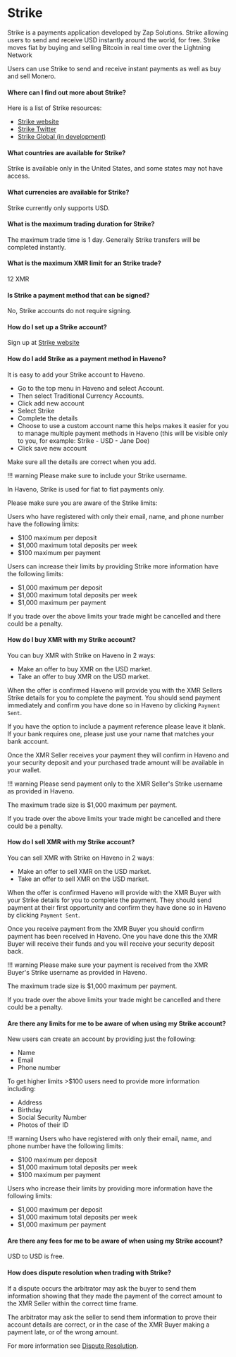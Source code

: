 # Strike

Strike is a payments application developed by Zap Solutions. Strike allowing users to send and receive USD instantly around the world, for free. Strike moves fiat by buying and selling Bitcoin in real time over the Lightning Network

Users can use Strike to send and receive instant payments as well as buy and sell Monero.

#### Where can I find out more about Strike?

Here is a list of Strike resources:

- [Strike website](https://strike.me/)
- [Strike Twitter](https://twitter.com/ln_strike)
- [Strike Global (in development)](https://global.strike.me/en/)

#### What countries are available for Strike?

Strike is available only in the United States, and some states may not have access.

#### What currencies are available for Strike?

Strike currently only supports USD.

#### What is the maximum trading duration for Strike?

The maximum trade time is 1 day. Generally Strike transfers will be completed instantly.

#### What is the maximum XMR limit for an Strike trade?

12 XMR

#### Is Strike a payment method that can be signed?

No, Strike accounts do not require signing.

#### How do I set up a Strike account?

Sign up at [Strike website](https://strike.me/)

#### How do I add Strike as a payment method in Haveno?

It is easy to add your Strike account to Haveno.

- Go to the top menu in Haveno and select Account.
- Then select Traditional Currency Accounts.
- Click add new account
- Select Strike
- Complete the details
- Choose to use a custom account name this helps makes it easier for you to manage multiple payment methods in Haveno (this will be visible only to you, for example: Strike - USD - Jane Doe)
- Click save new account

Make sure all the details are correct when you add.

!!! warning
    Please make sure to include your Strike username.

In Haveno, Strike is used for fiat to fiat payments only.

Please make sure you are aware of the Strike limits:

Users who have registered with only their email, name, and phone number have the following limits:

- $100 maximum per deposit
- $1,000 maximum total deposits per week
- $100 maximum per payment

Users can increase their limits by providing Strike more information have the following limits:

- $1,000 maximum per deposit
- $1,000 maximum total deposits per week
- $1,000 maximum per payment

If you trade over the above limits your trade might be cancelled and there could be a penalty.

#### How do I buy XMR with my Strike account?

You can buy XMR with Strike on Haveno in 2 waysː

- Make an offer to buy XMR on the USD market.
- Take an offer to buy XMR on the USD market.

When the offer is confirmed Haveno will provide you with the XMR Sellers Strike details for you to complete the payment. You should send payment immediately and confirm you have done so in Haveno by clicking `Payment Sent`.

If you have the option to include a payment reference please leave it blank. If your bank requires one, please just use your name that matches your bank account.

Once the XMR Seller receives your payment they will confirm in Haveno and your security deposit and your purchased trade amount will be available in your wallet.

!!! warning
    Please send payment only to the XMR Seller's Strike username as provided in Haveno.

The maximum trade size is $1,000 maximum per payment.

If you trade over the above limits your trade might be cancelled and there could be a penalty.

#### How do I sell XMR with my Strike account?

You can sell XMR with Strike on Haveno in 2 waysː

- Make an offer to sell XMR on the USD market.
- Take an offer to sell XMR on the USD market.

When the offer is confirmed Haveno will provide with the XMR Buyer with your Strike details for you to complete the payment. They should send payment at their first opportunity and confirm they have done so in Haveno by clicking `Payment Sent`.

Once you receive payment from the XMR Buyer you should confirm payment has been received in Haveno. One you have done this the XMR Buyer will receive their funds and you will receive your security deposit back.

!!! warning
    Please make sure your payment is received from the XMR Buyer's Strike username as provided in Haveno.

The maximum trade size is $1,000 maximum per payment.

If you trade over the above limits your trade might be cancelled and there could be a penalty.

#### Are there any limits for me to be aware of when using my Strike account?

New users can create an account by providing just the following:

- Name
- Email
- Phone number

To get higher limits >$100 users need to provide more information including:

- Address
- Birthday
- Social Security Number
- Photos of their ID

!!! warning
    Users who have registered with only their email, name, and phone number have the following limits:

- $100 maximum per deposit
- $1,000 maximum total deposits per week
- $100 maximum per payment

Users who increase their limits by providing more information have the following limits:

- $1,000 maximum per deposit
- $1,000 maximum total deposits per week
- $1,000 maximum per payment

#### Are there any fees for me to be aware of when using my Strike account?

USD to USD is free.

#### How does dispute resolution when trading with Strike?

If a dispute occurs the arbitrator may ask the buyer to send them information showing that they made the payment of the correct amount to the XMR Seller within the correct time frame.

The arbitrator may ask the seller to send them information to prove their account details are correct, or in the case of the XMR Buyer making a payment late, or of the wrong amount.

For more information see [Dispute Resolution](../dispute-resolution.md).
